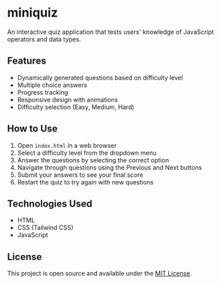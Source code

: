 # miniquiz

An interactive quiz application that tests users' knowledge of JavaScript operators and data types.

## Features

- Dynamically generated questions based on difficulty level
- Multiple choice answers
- Progress tracking
- Responsive design with animations
- Difficulty selection (Easy, Medium, Hard)

## How to Use

1. Open `index.html` in a web browser
2. Select a difficulty level from the dropdown menu
3. Answer the questions by selecting the correct option
4. Navigate through questions using the Previous and Next buttons
5. Submit your answers to see your final score
6. Restart the quiz to try again with new questions

## Technologies Used

- HTML
- CSS (Tailwind CSS)
- JavaScript

## License

This project is open source and available under the [MIT License](LICENSE).